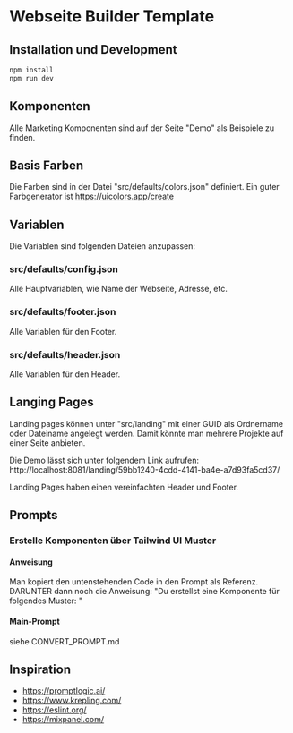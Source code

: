 # Webseite Builder Template

## Installation und Development

```bash
npm install
npm run dev
```

## Komponenten

Alle Marketing Komponenten sind auf der Seite "Demo" als Beispiele zu finden.

## Basis Farben

Die Farben sind in der Datei "src/defaults/colors.json" definiert.
Ein guter Farbgenerator ist https://uicolors.app/create

## Variablen

Die Variablen sind folgenden Dateien anzupassen:

### src/defaults/config.json

Alle Hauptvariablen, wie Name der Webseite, Adresse, etc.

### src/defaults/footer.json

Alle Variablen für den Footer.

### src/defaults/header.json

Alle Variablen für den Header.


## Langing Pages

Landing pages können unter "src/landing" mit einer GUID als Ordnername oder Dateiname angelegt werden.
Damit könnte man mehrere Projekte auf einer Seite anbieten.

Die Demo lässt sich unter folgendem Link aufrufen:
http://localhost:8081/landing/59bb1240-4cdd-4141-ba4e-a7d93fa5cd37/

Landing Pages haben einen vereinfachten Header und Footer.


## Prompts

### Erstelle Komponenten über Tailwind UI Muster

#### Anweisung

Man kopiert den untenstehenden Code in den Prompt als Referenz.
DARUNTER dann noch die Anweisung:
"Du erstellst eine Komponente für folgendes Muster: <muster-code-von-tailwind-ui>"

#### Main-Prompt

siehe CONVERT_PROMPT.md

## Inspiration

- https://promptlogic.ai/
- https://www.krepling.com/
- https://eslint.org/
- https://mixpanel.com/
